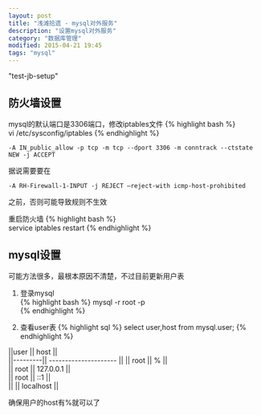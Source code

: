```yaml
---
layout: post
title: "浅滩拾遗 - mysql对外服务"
description: "设置mysql对外服务"
category: "数据库管理"
modified: 2015-04-21 19:45
tags: "mysql"
---
```

"test-jb-setup"
## 防火墙设置
mysql的默认端口是3306端口，修改iptables文件
{% highlight bash %}  
vi /etc/sysconfig/iptables
{% endhighlight %}

`
-A IN_public_allow -p tcp -m tcp --dport 3306 -m conntrack --ctstate NEW -j ACCEPT
`

据说需要要在

`
-A RH-Firewall-1-INPUT -j REJECT –reject-with icmp-host-prohibited
`

之前，否则可能导致规则不生效

重启防火墙
{% highlight bash %}  
service iptables restart
{% endhighlight %}	

## mysql设置
可能方法很多，最根本原因不清楚，不过目前更新用户表  
1. 登录mysql  
{% highlight bash %}
mysql -r root -p  
{% endhighlight %}

2. 查看user表
{% highlight sql %}
select user,host from mysql.user;
{% endhighlight %}

||user     || host                  ||  
||---------|| --------------------- ||
|| root    || %                     ||  
|| root    || 127.0.0.1             ||  
|| root    || ::1                   ||  
||         || localhost             ||  
 
确保用户的host有%就可以了